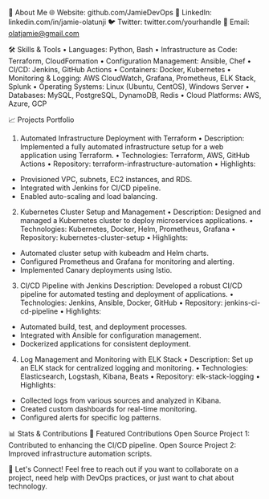 🚀 About Me
🌐 Website: github.com/JamieDevOps
💼 LinkedIn: linkedin.com/in/jamie-olatunji
🐦 Twitter: twitter.com/yourhandle
📧 Email: olatjamie@gmail.com

🛠️ Skills & Tools
•	Languages: Python, Bash
•	Infrastructure as Code: Terraform, CloudFormation
•	Configuration Management: Ansible, Chef
•	CI/CD: Jenkins, GitHub Actions
•	Containers: Docker, Kubernetes
•	Monitoring & Logging: AWS CloudWatch, Grafana, Prometheus, ELK Stack, Splunk
•	Operating Systems: Linux (Ubuntu, CentOS), Windows Server
•	Databases: MySQL, PostgreSQL, DynamoDB, Redis
•	Cloud Platforms: AWS, Azure, GCP

📈 Projects Portfolio
1. Automated Infrastructure Deployment with Terraform
•	Description: Implemented a fully automated infrastructure setup for a web application using Terraform.
•	Technologies: Terraform, AWS, GitHub Actions
•	Repository: terraform-infrastructure-automation
•	Highlights:
  - Provisioned VPC, subnets, EC2 instances, and RDS.
  - Integrated with Jenkins for CI/CD pipeline.
  - Enabled auto-scaling and load balancing.

2. Kubernetes Cluster Setup and Management
•	Description: Designed and managed a Kubernetes cluster to deploy microservices applications.
•	Technologies: Kubernetes, Docker, Helm, Prometheus, Grafana
•	Repository: kubernetes-cluster-setup
•	Highlights:
  - Automated cluster setup with kubeadm and Helm charts.
  - Configured Prometheus and Grafana for monitoring and alerting.
  - Implemented Canary deployments using Istio.
    
3. CI/CD Pipeline with Jenkins
Description: Developed a robust CI/CD pipeline for automated testing and deployment of applications.
•	Technologies: Jenkins, Ansible, Docker, GitHub
•	Repository: jenkins-ci-cd-pipeline
•	Highlights:
  - Automated build, test, and deployment processes.
  - Integrated with Ansible for configuration management.
  - Dockerized applications for consistent deployment.

4. Log Management and Monitoring with ELK Stack
•	Description: Set up an ELK stack for centralized logging and monitoring.
•	Technologies: Elasticsearch, Logstash, Kibana, Beats
•	Repository: elk-stack-logging
•	Highlights:
  - Collected logs from various sources and analyzed in Kibana.
  - Created custom dashboards for real-time monitoring.
  - Configured alerts for specific log patterns.

📊 Stats & Contributions
🌟 Featured Contributions
Open Source Project 1: Contributed to enhancing the CI/CD pipeline.
Open Source Project 2: Improved infrastructure automation scripts.

💬 Let's Connect!
Feel free to reach out if you want to collaborate on a project, need help with DevOps practices, or just want to chat about technology.
